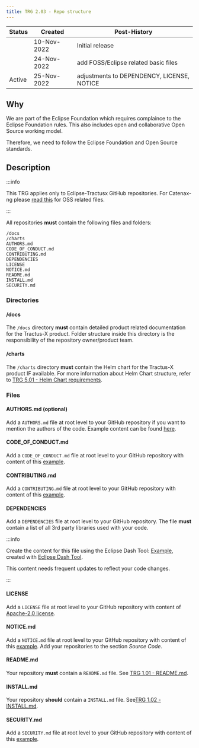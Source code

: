 ```yaml
---
title: TRG 2.03 - Repo structure
---
```


 | Status | Created     | Post-History                               |
|--------|-------------|--------------------------------------------|
|        | 10-Nov-2022 | Initial release                            |
|        | 24-Nov-2022 | add FOSS/Eclipse related basic files       |
| Active | 25-Nov-2022 | adjustments to DEPENDENCY, LICENSE, NOTICE |

## Why

We are part of the Eclipse Foundation which requires complaince to the Eclipse Foundation rules. This also includes open and collaborative Open Source working model.

Therefore, we need to follow the Eclipse Foundation and Open Source standards.

## Description

:::info

This TRG applies only to Eclipse-Tractusx GitHub repositories. For Catenax-ng
please [read this](https://github.com/catenax-ng/foss-example#readme) for OSS related files.

:::

All repositories **must** contain the following files and folders:

```shell
/docs
/charts
AUTHORS.md
CODE_OF_CONDUCT.md
CONTRIBUTING.md
DEPENDENCIES
LICENSE
NOTICE.md
README.md
INSTALL.md
SECURITY.md
```

### Directories

#### /docs

The `/docs` directory **must** contain detailed product related documentation for the Tractus-X product. Folder structure
inside this directory is the responsibility of the repository owner/product team.

#### /charts

The `/charts` directory **must** contain the Helm chart for the Tractus-X product IF available. For more information about Helm
Chart structure, refer to [TRG 5.01 - Helm Chart requirements](../trg-5/trg-5-1).

### Files

#### AUTHORS.md (optional)

Add a `AUTHORS.md` file at root level to your GitHub repository if you want to mention the authors of the code. Example
content can be found [here](assets/AUTHORS.txt).

#### CODE_OF_CONDUCT.md

Add a `CODE_OF_CONDUCT.md` file at root level to your GitHub repository with content of this [example](assets/CODE_OF_CONDUCT.txt).

#### CONTRIBUTING.md

Add a `CONTRIBUTING.md` file at root level to your GitHub repository with content of this [example](assets/CONTRIBUTING.txt).

#### DEPENDENCIES

Add a `DEPENDENCIES` file at root level to your GitHub repository. The file **must** contain a list of all 3rd party libraries
used with your code.

:::info

Create the content for this file using the Eclipse Dash
Tool: [Example](https://github.com/eclipse-tractusx/sldt-semantic-hub/blob/main/DEPENDENCIES), created
with [Eclipse Dash Tool](https://github.com/eclipse/dash-licenses#readme).

This content needs frequent updates to reflect your code changes.

:::

#### LICENSE

Add a `LICENSE` file at root level to your GitHub repository with content
of [Apache-2.0 license](https://www.apache.org/licenses/LICENSE-2.0.txt).

#### NOTICE.md

Add a `NOTICE.md` file at root level to your GitHub repository with content of this [example](assets/NOTICE.txt). Add
your repositories to the section _Source Code_.

#### README.md

Your repository **must** contain a `README.md` file. See [TRG 1.01 - README.md](../trg-1/trg-1-1).

#### INSTALL.md

Your repository **should** contain a `INSTALL.md` file. See[TRG 1.02 - INSTALL.md](../trg-1/trg-1-2).

#### SECURITY.md

Add a `SECURITY.md` file at root level to your GitHub repository with content of this [example](assets/SECURITY.txt).
